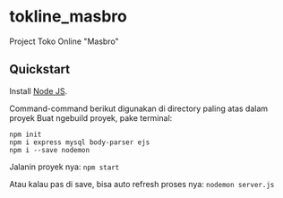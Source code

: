# tokline_masbro
Project Toko Online "Masbro"

## Quickstart
Install [Node JS](https://nodejs.org/en).

Command-command berikut digunakan di directory paling atas dalam proyek
Buat ngebuild proyek, pake terminal:
```
npm init
npm i express mysql body-parser ejs
npm i --save nodemon
```

Jalanin proyek nya:
```npm start```

Atau kalau pas di save, bisa auto refresh proses nya:
```nodemon server.js```
